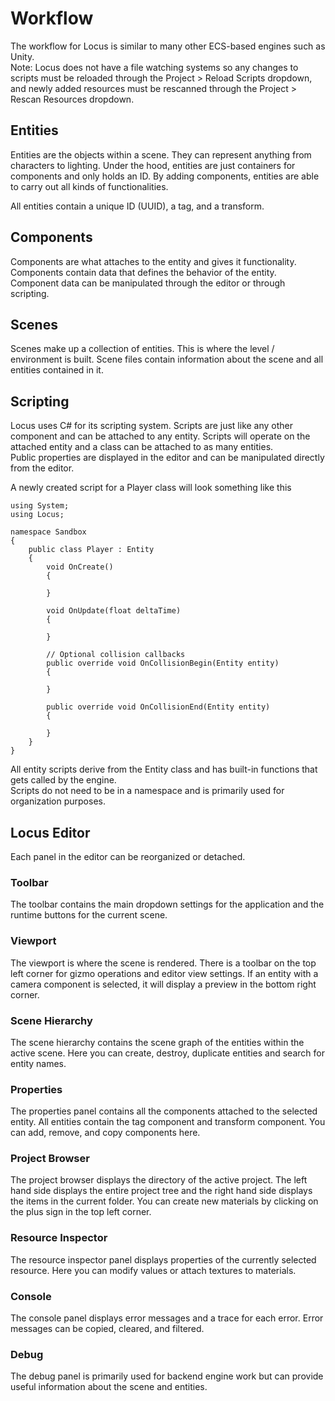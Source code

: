 # Workflow
The workflow for Locus is similar to many other ECS-based engines such as Unity. <br>
Note: Locus does not have a file watching systems so any changes to scripts must be reloaded through the Project > Reload Scripts dropdown, and newly added resources must be rescanned through the Project > Rescan Resources dropdown.

## Entities
Entities are the objects within a scene. They can represent anything from characters to lighting. Under the hood, entities are just containers for components and only holds an ID. By adding components, entities are able to carry out all kinds of functionalities.<br>

All entities contain a unique ID (UUID), a tag, and a transform. 

## Components
Components are what attaches to the entity and gives it functionality. Components contain data that defines the behavior of the entity. Component data can be manipulated through the editor or through scripting.

## Scenes
Scenes make up a collection of entities. This is where the level / environment is built. Scene files contain information about the scene and all entities contained in it. 

## Scripting
Locus uses C# for its scripting system. Scripts are just like any other component and can be attached to any entity. Scripts will operate on the attached entity and a class can be attached to as many entities. <br>
Public properties are displayed in the editor and can be manipulated directly from the editor. <br>

A newly created script for a Player class will look something like this
```
using System;
using Locus;

namespace Sandbox
{
    public class Player : Entity
    {
        void OnCreate()
        {

        }

        void OnUpdate(float deltaTime)
        {

        }

        // Optional collision callbacks
        public override void OnCollisionBegin(Entity entity)
        {

        }

        public override void OnCollisionEnd(Entity entity)
        {

        }
    }
}
```
All entity scripts derive from the Entity class and has built-in functions that gets called by the engine. <br>
Scripts do not need to be in a namespace and is primarily used for organization purposes.

## Locus Editor
Each panel in the editor can be reorganized or detached.

### Toolbar
The toolbar contains the main dropdown settings for the application and the runtime buttons for the current scene.

### Viewport
The viewport is where the scene is rendered. There is a toolbar on the top left corner for gizmo operations and editor view settings. 
If an entity with a camera component is selected, it will display a preview in the bottom right corner.

### Scene Hierarchy
The scene hierarchy contains the scene graph of the entities within the active scene. Here you can create, destroy, duplicate entities and search for entity names.

### Properties
The properties panel contains all the components attached to the selected entity. All entities contain the tag component and transform component.
You can add, remove, and copy components here.

### Project Browser
The project browser displays the directory of the active project. The left hand side displays the entire project tree and the right hand side displays the items in the current folder.
You can create new materials by clicking on the plus sign in the top left corner.

### Resource Inspector
The resource inspector panel displays properties of the currently selected resource. 
Here you can modify values or attach textures to materials.

### Console
The console panel displays error messages and a trace for each error. Error messages can be copied, cleared, and filtered.

### Debug
The debug panel is primarily used for backend engine work but can provide useful information about the scene and entities. 
